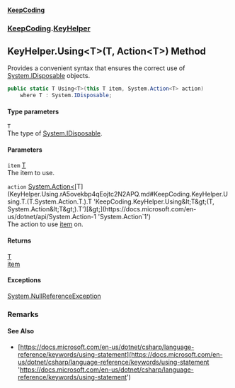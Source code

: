 #### [KeepCoding](index.md 'index')
### [KeepCoding](KeepCoding.md 'KeepCoding').[KeyHelper](KeyHelper.md 'KeepCoding.KeyHelper')
## KeyHelper.Using&lt;T&gt;(T, Action&lt;T&gt;) Method
Provides a convenient syntax that ensures the correct use of [System.IDisposable](https://docs.microsoft.com/en-us/dotnet/api/System.IDisposable 'System.IDisposable') objects.  
```csharp
public static T Using<T>(this T item, System.Action<T> action)
    where T : System.IDisposable;
```
#### Type parameters
<a name='KeepCoding.KeyHelper.Using.T.(T.System.Action.T.).T'></a>
`T`  
The type of [System.IDisposable](https://docs.microsoft.com/en-us/dotnet/api/System.IDisposable 'System.IDisposable').
  
#### Parameters
<a name='KeepCoding.KeyHelper.Using.T.(T.System.Action.T.).item'></a>
`item` [T](KeyHelper.Using.rA5ovekbp4qEojtc2N2APQ.md#KeepCoding.KeyHelper.Using.T.(T.System.Action.T.).T 'KeepCoding.KeyHelper.Using&lt;T&gt;(T, System.Action&lt;T&gt;).T')  
The item to use.
  
<a name='KeepCoding.KeyHelper.Using.T.(T.System.Action.T.).action'></a>
`action` [System.Action&lt;](https://docs.microsoft.com/en-us/dotnet/api/System.Action-1 'System.Action`1')[T](KeyHelper.Using.rA5ovekbp4qEojtc2N2APQ.md#KeepCoding.KeyHelper.Using.T.(T.System.Action.T.).T 'KeepCoding.KeyHelper.Using&lt;T&gt;(T, System.Action&lt;T&gt;).T')[&gt;](https://docs.microsoft.com/en-us/dotnet/api/System.Action-1 'System.Action`1')  
The action to use [item](KeyHelper.Using.rA5ovekbp4qEojtc2N2APQ.md#KeepCoding.KeyHelper.Using.T.(T.System.Action.T.).item 'KeepCoding.KeyHelper.Using&lt;T&gt;(T, System.Action&lt;T&gt;).item') on.
  
#### Returns
[T](KeyHelper.Using.rA5ovekbp4qEojtc2N2APQ.md#KeepCoding.KeyHelper.Using.T.(T.System.Action.T.).T 'KeepCoding.KeyHelper.Using&lt;T&gt;(T, System.Action&lt;T&gt;).T')  
[item](KeyHelper.Using.rA5ovekbp4qEojtc2N2APQ.md#KeepCoding.KeyHelper.Using.T.(T.System.Action.T.).item 'KeepCoding.KeyHelper.Using&lt;T&gt;(T, System.Action&lt;T&gt;).item')
#### Exceptions
[System.NullReferenceException](https://docs.microsoft.com/en-us/dotnet/api/System.NullReferenceException 'System.NullReferenceException')  
### Remarks
#### See Also
- [https://docs.microsoft.com/en-us/dotnet/csharp/language-reference/keywords/using-statement](https://docs.microsoft.com/en-us/dotnet/csharp/language-reference/keywords/using-statement 'https://docs.microsoft.com/en-us/dotnet/csharp/language-reference/keywords/using-statement')
